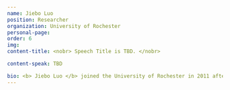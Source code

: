 ```yaml
---
name: Jiebo Luo
position: Researcher
organization: University of Rochester
personal-page: 
order: 6
img: 
content-title: <nobr> Speech Title is TBD. </nobr>

content-speak: TBD

bio: <b> Jiebo Luo </b> joined the University of Rochester in 2011 after a prolific career of 15 years at Kodak Research. His research spans computer vision, natural language processing, machine learning, data mining, computational social science, and digital health. He has authored nearly 600 technical papers and more than 90 U.S. patents. He has served as program co-chair of ACM Multimedia 2010, IEEE CVPR 2012, ACM ICMR 2016 and IEEE ICIP 2017, and general co-chair ACM Multimedia 2019 and IEEE ICME 2024, as well as on the editorial boards of several IEEE Transactions journals and publications. He has served as the Editor in Chief of the IEEE Transactions on Multimedia for a 3-year term (2020-2022). He is a Fellow of ACM, AAAI, IEEE, SPIE and IAPR.
---
```


